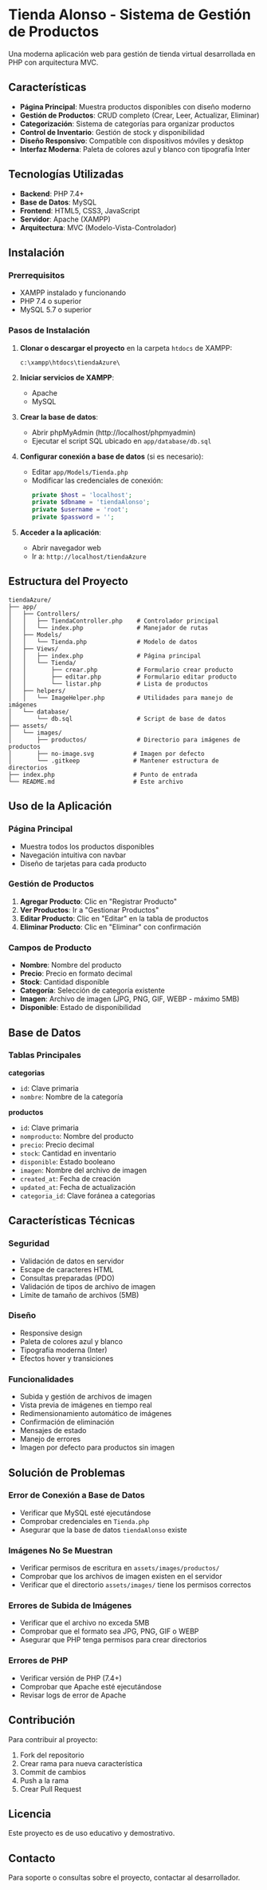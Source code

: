 # Tienda Alonso - Sistema de Gestión de Productos

Una moderna aplicación web para gestión de tienda virtual desarrollada en PHP con arquitectura MVC.

## Características

- **Página Principal**: Muestra productos disponibles con diseño moderno
- **Gestión de Productos**: CRUD completo (Crear, Leer, Actualizar, Eliminar)
- **Categorización**: Sistema de categorías para organizar productos
- **Control de Inventario**: Gestión de stock y disponibilidad
- **Diseño Responsivo**: Compatible con dispositivos móviles y desktop
- **Interfaz Moderna**: Paleta de colores azul y blanco con tipografía Inter

## Tecnologías Utilizadas

- **Backend**: PHP 7.4+
- **Base de Datos**: MySQL
- **Frontend**: HTML5, CSS3, JavaScript
- **Servidor**: Apache (XAMPP)
- **Arquitectura**: MVC (Modelo-Vista-Controlador)

## Instalación

### Prerrequisitos

- XAMPP instalado y funcionando
- PHP 7.4 o superior
- MySQL 5.7 o superior

### Pasos de Instalación

1. **Clonar o descargar el proyecto** en la carpeta `htdocs` de XAMPP:
   ```
   c:\xampp\htdocs\tiendaAzure\
   ```

2. **Iniciar servicios de XAMPP**:
   - Apache
   - MySQL

3. **Crear la base de datos**:
   - Abrir phpMyAdmin (http://localhost/phpmyadmin)
   - Ejecutar el script SQL ubicado en `app/database/db.sql`

4. **Configurar conexión a base de datos** (si es necesario):
   - Editar `app/Models/Tienda.php`
   - Modificar las credenciales de conexión:
     ```php
     private $host = 'localhost';
     private $dbname = 'tiendaAlonso';
     private $username = 'root';
     private $password = '';
     ```

5. **Acceder a la aplicación**:
   - Abrir navegador web
   - Ir a: `http://localhost/tiendaAzure`

## Estructura del Proyecto

```
tiendaAzure/
├── app/
│   ├── Controllers/
│   │   ├── TiendaController.php    # Controlador principal
│   │   └── index.php               # Manejador de rutas
│   ├── Models/
│   │   └── Tienda.php              # Modelo de datos
│   ├── Views/
│   │   ├── index.php               # Página principal
│   │   └── Tienda/
│   │       ├── crear.php           # Formulario crear producto
│   │       ├── editar.php          # Formulario editar producto
│   │       └── listar.php          # Lista de productos
│   ├── helpers/
│   │   └── ImageHelper.php         # Utilidades para manejo de imágenes
│   └── database/
│       └── db.sql                  # Script de base de datos
├── assets/
│   └── images/
│       ├── productos/              # Directorio para imágenes de productos
│       ├── no-image.svg           # Imagen por defecto
│       └── .gitkeep               # Mantener estructura de directorios
├── index.php                      # Punto de entrada
└── README.md                      # Este archivo
```

## Uso de la Aplicación

### Página Principal
- Muestra todos los productos disponibles
- Navegación intuitiva con navbar
- Diseño de tarjetas para cada producto

### Gestión de Productos
1. **Agregar Producto**: Clic en "Registrar Producto"
2. **Ver Productos**: Ir a "Gestionar Productos"
3. **Editar Producto**: Clic en "Editar" en la tabla de productos
4. **Eliminar Producto**: Clic en "Eliminar" con confirmación

### Campos de Producto
- **Nombre**: Nombre del producto
- **Precio**: Precio en formato decimal
- **Stock**: Cantidad disponible
- **Categoría**: Selección de categoría existente
- **Imagen**: Archivo de imagen (JPG, PNG, GIF, WEBP - máximo 5MB)
- **Disponible**: Estado de disponibilidad

## Base de Datos

### Tablas Principales

**categorias**
- `id`: Clave primaria
- `nombre`: Nombre de la categoría

**productos**
- `id`: Clave primaria
- `nomproducto`: Nombre del producto
- `precio`: Precio decimal
- `stock`: Cantidad en inventario
- `disponible`: Estado booleano
- `imagen`: Nombre del archivo de imagen
- `created_at`: Fecha de creación
- `updated_at`: Fecha de actualización
- `categoria_id`: Clave foránea a categorias

## Características Técnicas

### Seguridad
- Validación de datos en servidor
- Escape de caracteres HTML
- Consultas preparadas (PDO)
- Validación de tipos de archivo de imagen
- Límite de tamaño de archivos (5MB)

### Diseño
- Responsive design
- Paleta de colores azul y blanco
- Tipografía moderna (Inter)
- Efectos hover y transiciones

### Funcionalidades
- Subida y gestión de archivos de imagen
- Vista previa de imágenes en tiempo real
- Redimensionamiento automático de imágenes
- Confirmación de eliminación
- Mensajes de estado
- Manejo de errores
- Imagen por defecto para productos sin imagen

## Solución de Problemas

### Error de Conexión a Base de Datos
- Verificar que MySQL esté ejecutándose
- Comprobar credenciales en `Tienda.php`
- Asegurar que la base de datos `tiendaAlonso` existe

### Imágenes No Se Muestran
- Verificar permisos de escritura en `assets/images/productos/`
- Comprobar que los archivos de imagen existen en el servidor
- Verificar que el directorio `assets/images/` tiene los permisos correctos

### Errores de Subida de Imágenes
- Verificar que el archivo no exceda 5MB
- Comprobar que el formato sea JPG, PNG, GIF o WEBP
- Asegurar que PHP tenga permisos para crear directorios

### Errores de PHP
- Verificar versión de PHP (7.4+)
- Comprobar que Apache esté ejecutándose
- Revisar logs de error de Apache

## Contribución

Para contribuir al proyecto:
1. Fork del repositorio
2. Crear rama para nueva característica
3. Commit de cambios
4. Push a la rama
5. Crear Pull Request

## Licencia

Este proyecto es de uso educativo y demostrativo.

## Contacto

Para soporte o consultas sobre el proyecto, contactar al desarrollador.
